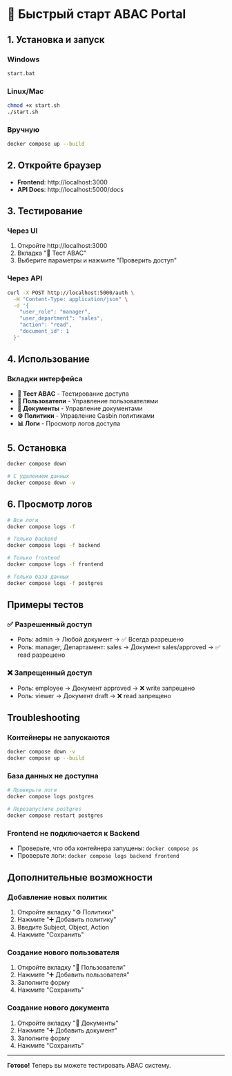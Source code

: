 # 🚀 Быстрый старт ABAC Portal

## 1. Установка и запуск

### Windows
```bash
start.bat
```

### Linux/Mac
```bash
chmod +x start.sh
./start.sh
```

### Вручную
```bash
docker compose up --build
```

## 2. Откройте браузер

- **Frontend**: http://localhost:3000
- **API Docs**: http://localhost:5000/docs

## 3. Тестирование

### Через UI

1. Откройте http://localhost:3000
2. Вкладка "🔑 Тест ABAC"
3. Выберите параметры и нажмите "Проверить доступ"

### Через API

```bash
curl -X POST http://localhost:5000/auth \
  -H "Content-Type: application/json" \
  -d '{
    "user_role": "manager",
    "user_department": "sales",
    "action": "read",
    "document_id": 1
  }'
```

## 4. Использование

### Вкладки интерфейса

- **🔑 Тест ABAC** - Тестирование доступа
- **🧑 Пользователи** - Управление пользователями
- **📄 Документы** - Управление документами
- **⚙️ Политики** - Управление Casbin политиками
- **📊 Логи** - Просмотр логов доступа

## 5. Остановка

```bash
docker compose down

# С удалением данных
docker compose down -v
```

## 6. Просмотр логов

```bash
# Все логи
docker compose logs -f

# Только backend
docker compose logs -f backend

# Только frontend
docker compose logs -f frontend

# Только база данных
docker compose logs -f postgres
```

## Примеры тестов

### ✅ Разрешенный доступ
- Роль: admin → Любой документ → ✅ Всегда разрешено
- Роль: manager, Департамент: sales → Документ sales/approved → ✅ read разрешено

### ❌ Запрещенный доступ
- Роль: employee → Документ approved → ❌ write запрещено
- Роль: viewer → Документ draft → ❌ read запрещено

## Troubleshooting

### Контейнеры не запускаются
```bash
docker compose down -v
docker compose up --build
```

### База данных не доступна
```bash
# Проверьте логи
docker compose logs postgres

# Перезапустите postgres
docker compose restart postgres
```

### Frontend не подключается к Backend
- Проверьте, что оба контейнера запущены: `docker compose ps`
- Проверьте логи: `docker compose logs backend frontend`

## Дополнительные возможности

### Добавление новых политик

1. Откройте вкладку "⚙️ Политики"
2. Нажмите "➕ Добавить политику"
3. Введите Subject, Object, Action
4. Нажмите "Сохранить"

### Создание нового пользователя

1. Откройте вкладку "🧑 Пользователи"
2. Нажмите "➕ Добавить пользователя"
3. Заполните форму
4. Нажмите "Сохранить"

### Создание нового документа

1. Откройте вкладку "📄 Документы"
2. Нажмите "➕ Добавить документ"
3. Заполните форму
4. Нажмите "Сохранить"

---

**Готово!** Теперь вы можете тестировать ABAC систему.

